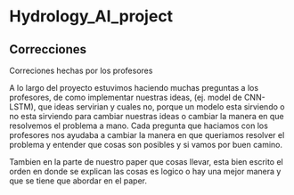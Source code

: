 # Hydrology_AI_project


## Correcciones
Correciones hechas por los profesores

A lo largo del proyecto estuvimos haciendo muchas preguntas a los profesores, de como implementar nuestras ideas, (ej. model de CNN-LSTM), que ideas servirian y cuales no, porque un modelo esta sirviendo o no esta sirviendo para cambiar nuestras ideas o cambiar la manera en que resolvemos el problema a mano. Cada pregunta que haciamos con los profesores nos ayudaba a cambiar la manera en que queriamos resolver el problema y entender que cosas son posibles y si vamos por buen camino.

Tambien en la parte de nuestro paper que cosas llevar, esta bien escrito el orden en donde se explican las cosas es logico o hay una mejor manera y que se tiene que abordar en el paper.
